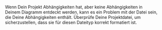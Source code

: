 Wenn Dein Projekt Abhängigkeiten hat, aber keine Abhängigkeiten in Deinem Diagramm entdeckt werden, kann es ein Problem mit der Datei sein, die Deine Abhängigkeiten enthält. Überprüfe Deine Projektdatei, um sicherzustellen, dass sie für diesen Dateityp korrekt formatiert ist.
